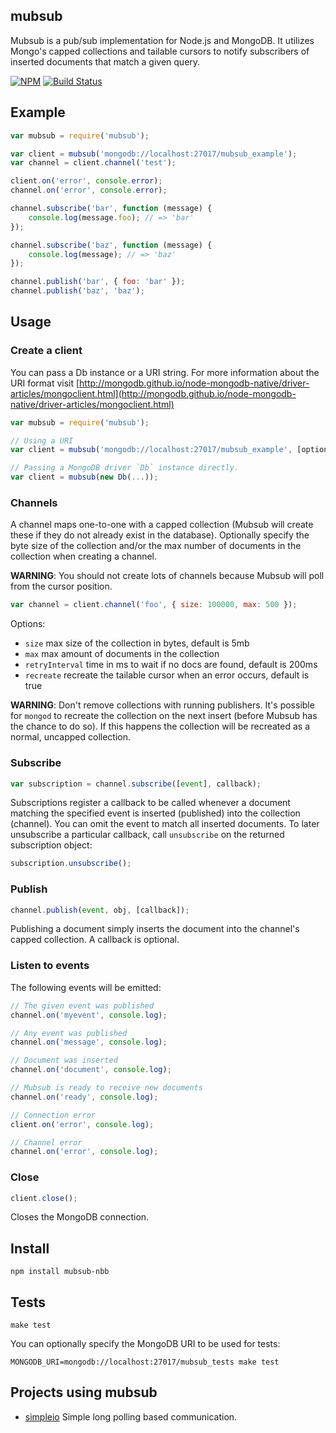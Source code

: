 ## mubsub

Mubsub is a pub/sub implementation for Node.js and MongoDB.  It utilizes Mongo's capped collections and tailable cursors to notify subscribers of inserted documents that match a given query.

[![NPM](https://img.shields.io/npm/v/@nodebb/mubsub.svg?style=flat)](http://npm.im/mubsub)
[![Build Status](https://img.shields.io/travis/nodebb/mubsub.svg?style=flat)](https://travis-ci.org/nodebb/mubsub)

## Example

```javascript
var mubsub = require('mubsub');

var client = mubsub('mongodb://localhost:27017/mubsub_example');
var channel = client.channel('test');

client.on('error', console.error);
channel.on('error', console.error);

channel.subscribe('bar', function (message) {
    console.log(message.foo); // => 'bar'
});

channel.subscribe('baz', function (message) {
    console.log(message); // => 'baz'
});

channel.publish('bar', { foo: 'bar' });
channel.publish('baz', 'baz');

```

## Usage

### Create a client

You can pass a Db instance or a URI string. For more information about the URI format visit [http://mongodb.github.io/node-mongodb-native/driver-articles/mongoclient.html](http://mongodb.github.io/node-mongodb-native/driver-articles/mongoclient.html)

```javascript
var mubsub = require('mubsub');

// Using a URI
var client = mubsub('mongodb://localhost:27017/mubsub_example', [options]);

// Passing a MongoDB driver `Db` instance directly.
var client = mubsub(new Db(...));
```

### Channels

A channel maps one-to-one with a capped collection (Mubsub will create these if they do not already exist in the database).  Optionally specify the byte size of the collection and/or the max number of documents in the collection when creating a channel.

**WARNING**: You should not create lots of channels because Mubsub will poll from the cursor position.

```javascript
var channel = client.channel('foo', { size: 100000, max: 500 });
```

Options:

 - `size` max size of the collection in bytes, default is 5mb
 - `max` max amount of documents in the collection
 - `retryInterval` time in ms to wait if no docs are found, default is 200ms
 - `recreate` recreate the tailable cursor when an error occurs, default is true


**WARNING**: Don't remove collections with running publishers. It's possible for `mongod` to recreate the collection on the next insert (before Mubsub has the chance to do so).  If this happens the collection will be recreated as a normal, uncapped collection.

### Subscribe

```javascript
var subscription = channel.subscribe([event], callback);
```

Subscriptions register a callback to be called whenever a document matching the specified event is inserted (published) into the collection (channel).  You can omit the event to match all inserted documents. To later unsubscribe a particular callback, call `unsubscribe` on the returned subscription object:

```javascript
subscription.unsubscribe();
```
### Publish

```javascript
channel.publish(event, obj, [callback]);
```

Publishing a document simply inserts the document into the channel's capped collection.  A callback is optional.

### Listen to events

The following events will be emitted:

```javascript
// The given event was published
channel.on('myevent', console.log);

// Any event was published
channel.on('message', console.log);

// Document was inserted
channel.on('document', console.log);

// Mubsub is ready to receive new documents
channel.on('ready', console.log);

// Connection error
client.on('error', console.log);

// Channel error
channel.on('error', console.log);
```

### Close

```javascript
client.close();
```

Closes the MongoDB connection.

## Install

    npm install mubsub-nbb

## Tests

    make test

You can optionally specify the MongoDB URI to be used for tests:

    MONGODB_URI=mongodb://localhost:27017/mubsub_tests make test

## Projects using mubsub

- [simpleio](https://github.com/kof/simpleio) Simple long polling based communication.
